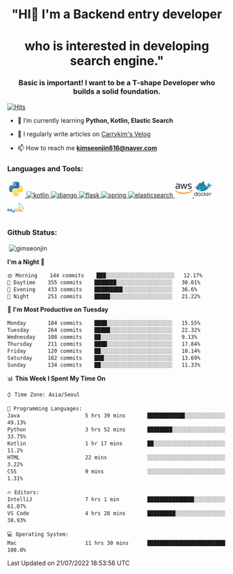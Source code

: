 <h1 align="center">"HI👋 I'm a Backend entry developer </h1>
<h1 align="center"> who is interested in developing search engine."</h1>
<h3 align="center">Basic is important! I want to be a T-shape Developer who builds a solid foundation.</h3>

[![Hits](https://hits.seeyoufarm.com/api/count/incr/badge.svg?url=https%3A%2F%2Fgithub.com%2Fgimseonjin&count_bg=%2318BFE5&title_bg=%23555555&icon=ko-fi.svg&icon_color=%23E7E7E7&title=hits&edge_flat=false)](https://hits.seeyoufarm.com)

- 🌱 I’m currently learning **Python, Kotlin, Elastic Search**

- 📝 I regularly write articles on [Carrykim's Velog](https://velog.io/@carrykim)

- 📫 How to reach me **kimseonjin616@naver.com**


<h3 align="left">Languages and Tools:</h3>
<p align="left"> 
 <a href="https://www.python.org" target="_blank" rel="noreferrer"> 
  <img src="https://raw.githubusercontent.com/devicons/devicon/master/icons/python/python-original.svg" alt="python" width="8%" height="8%"/> 
 </a> <a href="https://kotlinlang.org" target="_blank" rel="noreferrer"> <img src="https://www.vectorlogo.zone/logos/kotlinlang/kotlinlang-icon.svg" alt="kotlin" width="8%" height="8%"/> </a>   <a href="https://www.djangoproject.com/" target="_blank" rel="noreferrer"> <img src="https://cdn.worldvectorlogo.com/logos/django.svg" alt="django" width="6%" height="5%"/> </a>
 <a href="https://flask.palletsprojects.com/" target="_blank" rel="noreferrer"> <img src="https://www.vectorlogo.zone/logos/pocoo_flask/pocoo_flask-icon.svg" alt="flask" width="8%" height="8%"/> </a> <a href="https://spring.io/" target="_blank" rel="noreferrer"> <img src="https://www.vectorlogo.zone/logos/springio/springio-icon.svg" alt="spring" width="8%" height="8%"/> </a> <a href="https://www.elastic.co" target="_blank" rel="noreferrer"> <img src="https://www.vectorlogo.zone/logos/elastic/elastic-icon.svg" alt="elasticsearch" width="8%" height="8%"/> </a> <a href="https://aws.amazon.com" target="_blank" rel="noreferrer"> <img src="https://raw.githubusercontent.com/devicons/devicon/master/icons/amazonwebservices/amazonwebservices-original-wordmark.svg" alt="aws" width="8%" height="8%"/> </a> <a href="https://www.docker.com/" target="_blank" rel="noreferrer"> <img src="https://raw.githubusercontent.com/devicons/devicon/master/icons/docker/docker-original-wordmark.svg" alt="docker" width="8%" height="8%"/> </a>   
<a href="https://www.mysql.com/" target="_blank" rel="noreferrer"><img src="https://raw.githubusercontent.com/devicons/devicon/master/icons/mysql/mysql-original-wordmark.svg" alt="mysql" width="8%" height="8%"/> </a> </p>


<h3 align="left">Github Status:</h3>
<p align="left">
 <p>&nbsp;<img align="center" src="https://github-readme-stats.vercel.app/api?username=gimseonjin&show_icons=true&locale=en" alt="gimseonjin" /></p>
</p>


<!--START_SECTION:waka-->
**I'm a Night 🦉** 

```text
🌞 Morning    144 commits    ███░░░░░░░░░░░░░░░░░░░░░░   12.17% 
🌆 Daytime    355 commits    ███████░░░░░░░░░░░░░░░░░░   30.01% 
🌃 Evening    433 commits    █████████░░░░░░░░░░░░░░░░   36.6% 
🌙 Night      251 commits    █████░░░░░░░░░░░░░░░░░░░░   21.22%

```
📅 **I'm Most Productive on Tuesday** 

```text
Monday       184 commits    ████░░░░░░░░░░░░░░░░░░░░░   15.55% 
Tuesday      264 commits    █████░░░░░░░░░░░░░░░░░░░░   22.32% 
Wednesday    108 commits    ██░░░░░░░░░░░░░░░░░░░░░░░   9.13% 
Thursday     211 commits    ████░░░░░░░░░░░░░░░░░░░░░   17.84% 
Friday       120 commits    ██░░░░░░░░░░░░░░░░░░░░░░░   10.14% 
Saturday     162 commits    ███░░░░░░░░░░░░░░░░░░░░░░   13.69% 
Sunday       134 commits    ██░░░░░░░░░░░░░░░░░░░░░░░   11.33%

```


📊 **This Week I Spent My Time On** 

```text
⌚︎ Time Zone: Asia/Seoul

💬 Programming Languages: 
Java                     5 hrs 39 mins       ████████████░░░░░░░░░░░░░   49.13% 
Python                   3 hrs 52 mins       ████████░░░░░░░░░░░░░░░░░   33.75% 
Kotlin                   1 hr 17 mins        ██░░░░░░░░░░░░░░░░░░░░░░░   11.2% 
HTML                     22 mins             ░░░░░░░░░░░░░░░░░░░░░░░░░   3.22% 
CSS                      9 mins              ░░░░░░░░░░░░░░░░░░░░░░░░░   1.31%

🔥 Editors: 
IntelliJ                 7 hrs 1 min         ███████████████░░░░░░░░░░   61.07% 
VS Code                  4 hrs 28 mins       █████████░░░░░░░░░░░░░░░░   38.93%

💻 Operating System: 
Mac                      11 hrs 30 mins      █████████████████████████   100.0%

```


 Last Updated on 21/07/2022 18:53:56 UTC
<!--END_SECTION:waka-->
